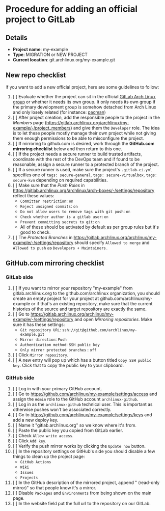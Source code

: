 <!--
This template should be used by DevOps members when adding a repository to GitLab.
It can be used for migrations as well as new projects.
-->

# Procedure for adding an official project to GitLab

## Details
- **Project name**: my-example
- **Type**: MIGRATION or NEW PROJECT <!-- delete one of these -->
- **Current location**: git.archlinux.org/my-example.git <!-- delete this line if it's a new project and not a migration -->

## New repo checklist

If you want to add a new official project, here are some guidelines to follow:

1. [ ] Evaluate whether the project can sit in the official [GitLab Arch Linux group](https://gitlab.archlinux.org/archlinux)
       or whether it needs its own group. It only needs its own group if the primary
       development group is somehow detached from Arch Linux and only losely related (for instance: [pacman](https://gitlab.archlinux.org/pacman))
1. [ ] After project creation, add the responsible people to the project in the *Members* page (https://gitlab.archlinux.org/archlinux/my-example/-/project_members)
       and give them the `Developer` role. The idea is to let these people mostly manage their own project while not giving them
       enough permissions to be able to misconfigure the project.
1. [ ] If mirroring to github.com is desired, work through the **GitHub.com mirroring checklist**
       below and then return to this one.
1. [ ] If the project needs a secure runner to build trusted artifacts, coordinate with
       the rest of the DevOps team and if found to be reasonable, assign a secure runner
       to a protected branch of the project.
1. [ ] If a secure runner is used, make sure the project's `.gitlab-ci.yml` specifies one of
       `tags: secure-general`, `tags: secure-virtualbox`, `tags: secure-kvm` depending on required capabilities.
1. [ ] Make sure that the *Push Rules* in https://gitlab.archlinux.org/archlinux/arch-boxes/-/settings/repository
       reflect these values:
   - `Committer restriction`: `on`
   - `Reject unsigned commits`: `on`
   - `Do not allow users to remove tags with git push`: `on`
   - `Check whether author is a gitlab user`: `on`
   - `Prevent committing secrets to git`: `on`
   - All of these should be activated by default as per group rules but it's good to check.
1. [ ] The *Protected Branches* in https://gitlab.archlinux.org/archlinux/my-example/-/settings/repository should specify
       `Allowed to merge` and `Allowed to push` as `Developers + Maintainers.`

## GitHub.com mirroring checklist

### GitLab side

1. [ ] If you want to mirror your repository "my-example" from gitlab.archlinux.org to the github.com/archlinux organization,
       you should create an empty project for your project at github.com/archlinux/my-example or
       if that's an existing repository, make sure that the current histories of the source and
       target repository are exactly the same.
1. [ ] Go to https://gitlab.archlinux.org/archlinux/my-example/-/settings/repository and open
       *Mirroring repositories*. Make sure it has these settings:
   - `Git repository URL`: `ssh://git@github.com/archlinux/my-example.git`
   - `Mirror direction`: `Push`
   - `Authentication method`: `SSH public key`
   - `Only mirror protected branches` : `off`
1. [ ] Click `Mirror repository`.
1. [ ] A new entry will pop up which has a button titled `Copy SSH public key`. Click that to copy the public key to your clipboard.

### GitHub side

1. [ ] Log in with your primary GitHub account.
1. [ ] Go to https://github.com/archlinux/my-example/settings/access and assign the `Admin` role to the GitHub account
       `archlinux-github`.
1. [ ] Log in as the `archlinux-github` technical user. This is important as otherwise pushes won't be associated correctly.
1. [ ] Go to https://github.com/archlinux/my-example/settings/keys and add a new deploy key.
1. [ ] Name it "gitlab.archlinux.org" so we know where it's from.
1. [ ] Paste the public key you copied from GitLab earlier.
1. [ ] Check `Allow write access`.
1. [ ] Click `Add key`.
1. [ ] Verify the push mirror works by clicking the `Update now` button.
1. [ ] In the repository settings on GitHub's side you should disable a few things to clean up the project page:
   - `GitHub Actions`
   - `Wiki`
   - `Issues`
   - `Projects`
1. [ ] In the GitHub description of the mirrored project, append " (read-only mirror)" so that people know it's a mirror.
1. [ ] Disable `Packages` and `Environments` from being shown on the main page.
1. [ ] In the website field put the full url to the repository on our GitLab.
